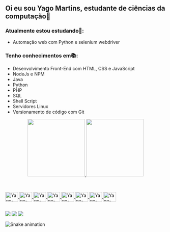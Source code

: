 ## Oi eu sou Yago Martins, estudante de ciências da computação👋

### Atualmente estou estudando📖:
- Automação web com Python e selenium webdriver
  
### Tenho conhecimentos em📚:
- Desenvolvimento Front-End com HTML, CSS e JavaScript
- NodeJs e NPM
- Java
- Python
- PHP
- SQL
- Shell Script
- Servidores Linux
- Versionamento de código com Git


<div align="center">
  <a href="https://github.com/yagowill">
  <img height="180em" src="https://github-readme-stats.vercel.app/api?username=yagowill&show_icons=true&theme=solarized-dark&include_all_commits=true&count_private=true"/>
  <img height="180em" src="https://github-readme-stats.vercel.app/api/top-langs/?username=yagowill&layout=compact&langs_count=7&theme=solarized-dark"/>
</div>
  
##
  
<div style="display: inline_block"><br>
  <img align="center" alt="Yago-Java" height="30" width="40" src="https://cdn.jsdelivr.net/gh/devicons/devicon/icons/java/java-original.svg">
  <img align="center" alt="Yago-Python" height="30" width="40" src="https://cdn.jsdelivr.net/gh/devicons/devicon/icons/python/python-original.svg">
  <img align="center" alt="Yago-Sql" height="30" width="40" src="https://cdn.jsdelivr.net/gh/devicons/devicon/icons/mysql/mysql-original.svg" />
  <img align="center" alt="Yago-HTML" height="30" width="40" src="https://cdn.jsdelivr.net/gh/devicons/devicon/icons/html5/html5-plain.svg">
  <img align="center" alt="Yago-CSS" height="30" width="40" src="https://cdn.jsdelivr.net/gh/devicons/devicon/icons/css3/css3-plain.svg">
  <img align="center" alt="Yago-Js" height="30" width="40" src="https://cdn.jsdelivr.net/gh/devicons/devicon/icons/javascript/javascript-original.svg">
  <img align="center" alt="Yago-Node" height="30" width="40" src="https://cdn.jsdelivr.net/gh/devicons/devicon/icons/nodejs/nodejs-original.svg" />
  <img align="center" alt="Yago-Git" height="30" width="40" src="https://cdn.jsdelivr.net/gh/devicons/devicon/icons/git/git-original.svg" />

</div>

##

<div> 
  <a href = "mailto:yagowill3@gmail.com"><img src="https://img.shields.io/badge/-Gmail-%23333?style=for-the-badge&logo=gmail&logoColor=white" target="_blank"></a>
  <a href="https://www.linkedin.com/in/yagowill/" target="_blank"><img src="https://img.shields.io/badge/-LinkedIn-%230077B5?style=for-the-badge&logo=linkedin&logoColor=white" target="_blank"></a>
  <a href="https://t.me/Yagowill" target="_blank"><img src="https://img.shields.io/badge/Telegram-2CA5E0?style=for-the-badge&logo=telegram&logoColor=white" target="_blank"></a>
 
![Snake animation](https://github.com/yagowill/yagowill/blob/output/github-contribution-grid-snake.svg)
  
</div>  
